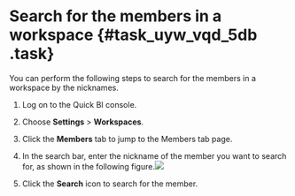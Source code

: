 # Search for the members in a workspace {#task_uyw_vqd_5db .task}

You can perform the following steps to search for the members in a workspace by the nicknames.

1.   Log on to the Quick BI console. 
2.  Choose **Settings** \> **Workspaces**. 
3.   Click the **Members** tab to jump to the Members tab page. 
4.   In the search bar, enter the nickname of the member you want to search for, as shown in the following figure.![](http://static-aliyun-doc.oss-cn-hangzhou.aliyuncs.com/assets/img/9167/15501305631177_en-US.png)

 
5.   Click the **Search** icon to search for the member. 

